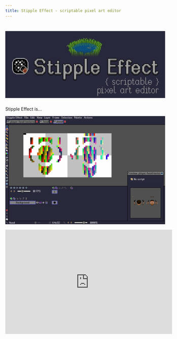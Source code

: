 ```yaml
---
title: Stipple Effect - scriptable pixel art editor
---
```


<!-- TODO -->
# ![Stipple Effect](https://raw.githubusercontent.com/jbunke/se-docs/master/assets/graphics/logo-anim.gif)

Stipple Effect is...

![Preview script in action](https://raw.githubusercontent.com/jbunke/se-docs/master/assets/graphics/complex-preview.gif)

<div class="text-center">
    <iframe src="https://www.humblebundle.com/widget/v2/product/stipple-effect/VYGLVvGJGo?theme=light" width="526" height="329" style="border: none;" scrolling="no" frameborder="0"></iframe>
</div>
